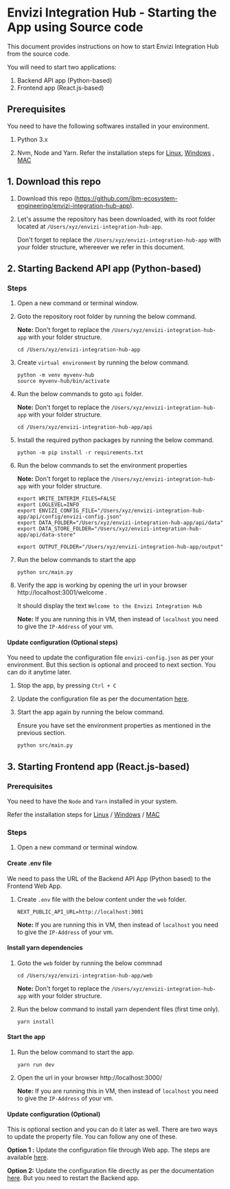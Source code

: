 # Envizi Integration Hub - Starting the App using Source code

This document provides instructions on how to start Envizi Integration Hub from the source code.

You will  need to start two applications:
1. Backend API app (Python-based)
2. Frontend app (React.js-based)

## Prerequisites

You need to have the following softwares installed in your environment.

1. Python 3.x

2. Nvm, Node and Yarn. Refer the installation steps for [Linux](../../60-utils/01-prerequisite-installation-for-frontend-app-on-linux), [Windows](../../60-utils/02-prerequisite-installation-for-frontend-app-on-windows) , [MAC](../../60-utils/03-prerequisite-installation-for-frontend-app-on-mac) 


## 1. Download this repo

1. Download this repo (https://github.com/ibm-ecosystem-engineering/envizi-integration-hub-app). 

2. Let's assume the repository has been downloaded, with its root folder located at `/Users/xyz/envizi-integration-hub-app`.

    Don't forget to replace the `/Users/xyz/envizi-integration-hub-app` with your folder structure, whereever we refer in this document.

## 2. Starting Backend API app (Python-based)

### Steps

1. Open a new command or terminal window.

2. Goto the repository root folder by running the below command.

    **Note:** Don't forget to replace the `/Users/xyz/envizi-integration-hub-app` with your folder structure.

    ```
    cd /Users/xyz/envizi-integration-hub-app
    ```
3. Create `virtual environment` by running the below command.

    ```
    python -m venv myvenv-hub
    source myvenv-hub/bin/activate
    ```


4. Run the below commands to goto `api` folder.

    **Note:** Don't forget to replace the `/Users/xyz/envizi-integration-hub-app` with your folder structure.

    ```
    cd /Users/xyz/envizi-integration-hub-app/api
    ```


5. Install the required python packages by running the below command.
    ```
    python -m pip install -r requirements.txt
    ```

6. Run the below commands to set the environment properties

    **Note:** Don't forget to replace the `/Users/xyz/envizi-integration-hub-app` with your folder structure.

    ```
    export WRITE_INTERIM_FILES=FALSE
    export LOGLEVEL=INFO
    export ENVIZI_CONFIG_FILE="/Users/xyz/envizi-integration-hub-app/api/config/envizi-config.json"
    export DATA_FOLDER="/Users/xyz/envizi-integration-hub-app/api/data"
    export DATA_STORE_FOLDER="/Users/xyz/envizi-integration-hub-app/api/data-store"

    export OUTPUT_FOLDER="/Users/xyz/envizi-integration-hub-app/output"
    ```

7. Run the below commands to start the app

    ```
    python src/main.py
    ```

8. Verify the app is working by opening the url in your browser http://localhost:3001/welcome .

    It should display the text `Welcome to the Envizi Integration Hub`

    **Note:** If you are running this in VM, then instead of `localhost` you need to give the `IP-Address` of your vm.


#### Update configuration (Optional steps)

You need to update the configuration file `envizi-config.json` as per your environment. But this section is optional and proceed to next section. You can do it anytime later.

1. Stop the app, by pressing `Ctrl + C`

2. Update the configuration file as per the documentation [here](../..//50-developer/02-prepare-configuration-file). 

3. Start the app again by running the below command. 

    Ensure you have set the environment properties as mentioned in the previous section.

    ```
    python src/main.py
    ```


## 3. Starting Frontend app (React.js-based)

### Prerequisites

You need to have the `Node` and `Yarn` installed in your system.

Refer the installation steps for [Linux](../../60-utils/01-prerequisite-installation-for-frontend-app-on-linux) / [Windows](../../60-utils/02-prerequisite-installation-for-frontend-app-on-windows) / [MAC](../../60-utils/03-prerequisite-installation-for-frontend-app-on-mac) 

### Steps 

1. Open a new command or terminal window.

#### Create .env file

We need to pass the URL of the Backend API App (Python based) to the Frontend Web App. 

1. Create `.env` file with the below content under the `web` folder.

    ```
    NEXT_PUBLIC_API_URL=http://localhost:3001
    ```
    **Note:** If you are running this in VM, then instead of `localhost` you need to give the `IP-Address` of your vm.

#### Install yarn dependencies

1. Goto the `web` folder by running the below commnad

    ```
    cd /Users/xyz/envizi-integration-hub-app/web
    ```
    **Note:** Don't forget to replace the `/Users/xyz/envizi-integration-hub-app` with your folder structure.


2. Run the below command to install yarn dependent files (first time only).

    ```
    yarn install
    ```

#### Start the app

1. Run the below command to start the app.

    ```
    yarn run dev
    ```

2. Open the url in your browser http://localhost:3000/

    **Note:** If you are running this in VM, then instead of `localhost` you need to give the `IP-Address` of your vm.


#### Update configuration (Optional)

This is optional section and you can do it later as well. There are two ways to update the property file. You can follow any one of these.

**Option 1 :**  Update the configuration file through Web app. The steps are available [here](../..//50-developer/04-update-config-settings-in-app). 

**Option 2:** Update the configuration file directly as per the documentation [here](../..//50-developer/02-prepare-configuration-file). But you need to restart the Backend app.